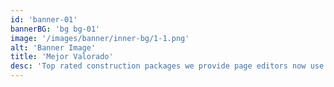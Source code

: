 ```yaml
---
id: 'banner-01'
bannerBG: 'bg bg-01'
image: '/images/banner/inner-bg/1-1.png'
alt: 'Banner Image'
title: 'Mejor Valorado'
desc: 'Top rated construction packages we provide page editors now use Lorem as their default model text'
---
```

